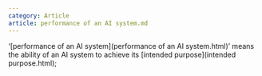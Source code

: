 ```yaml
---
category: Article
article: performance of an AI system.md
---
```


‘[performance of an AI system](performance of an AI system.html)’ means the ability of an AI system to achieve its [intended purpose](intended purpose.html);